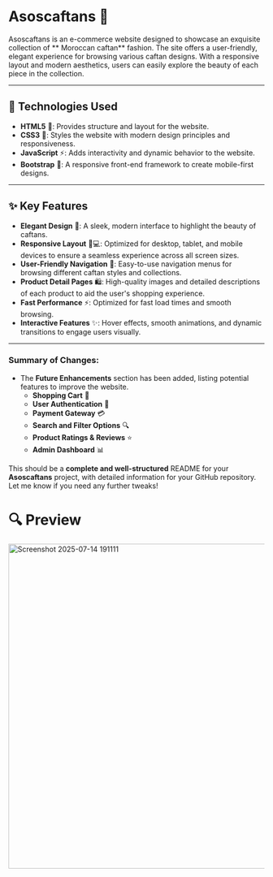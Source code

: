 # Asoscaftans 🌟

Asoscaftans is an e-commerce website designed to showcase an exquisite collection of ** Moroccan caftan** fashion. The site offers a user-friendly, elegant experience for browsing various caftan designs. With a responsive layout and modern aesthetics, users can easily explore the beauty of each piece in the collection.

---

## 🚀 Technologies Used

- **HTML5** 📄: Provides structure and layout for the website.
- **CSS3** 🎨: Styles the website with modern design principles and responsiveness.
- **JavaScript** ⚡️: Adds interactivity and dynamic behavior to the website.
- **Bootstrap** 💪: A responsive front-end framework to create mobile-first designs.

---

## ✨ Key Features

- **Elegant Design** 👗: A sleek, modern interface to highlight the beauty of caftans.
- **Responsive Layout** 📱💻: Optimized for desktop, tablet, and mobile devices to ensure a seamless experience across all screen sizes.
- **User-Friendly Navigation** 🧭: Easy-to-use navigation menus for browsing different caftan styles and collections.
- **Product Detail Pages** 🛍️: High-quality images and detailed descriptions of each product to aid the user's shopping experience.
- **Fast Performance** ⚡️: Optimized for fast load times and smooth browsing.
- **Interactive Features** ✨: Hover effects, smooth animations, and dynamic transitions to engage users visually.

---


### Summary of Changes:
- The **Future Enhancements** section has been added, listing potential features to improve the website.
  - **Shopping Cart** 🛒
  - **User Authentication** 🔑
  - **Payment Gateway** 💳
  - **Search and Filter Options** 🔍
  - **Product Ratings & Reviews** ⭐
  - **Admin Dashboard** 📊

This should be a **complete and well-structured** README for your **Asoscaftans** project, with detailed information for your GitHub repository. Let me know if you need any further tweaks!
# 🔍 Preview


<img width="794" height="640" alt="Screenshot 2025-07-14 191111" src="https://github.com/user-attachments/assets/020e95b4-155d-4245-915c-3c8a8fdfb0e9" />
